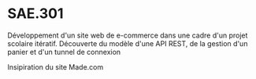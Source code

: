 # SAE.301
Développement d'un site web de e-commerce dans une cadre d'un projet scolaire itératif. 
Découverte du modèle d'une API REST, de la gestion d'un panier et d'un tunnel de connexion


Insipiration du site Made.com
